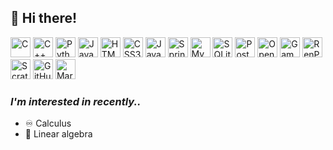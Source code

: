 ## 👋 Hi there!

<span width="32"><img src="https://github.com/user-attachments/assets/0825f80c-2e68-44c3-b7ab-81934f6d8d3b" alt="C" width="32"></span>
<span width="32"><img src="https://github.com/user-attachments/assets/92394114-4c6b-4af5-9b2a-123002c6f8df" alt="C++"  width="32"></span>
<span width="32"><img src="https://github.com/user-attachments/assets/5f1ca1ca-0682-47cf-ad00-02122e57cbe4" alt="Python"  width="32"></span>
<span width="32"><img src="https://github.com/user-attachments/assets/b030eb14-7cf4-45e6-b653-ab56599ff5f0" alt="Java"  width="32"></span>
<span width="32"><img src="https://github.com/user-attachments/assets/ab514452-a844-410a-b143-2df2e7d35675" alt="HTML5"  width="32"></span>
<span width="32"><img src="https://github.com/user-attachments/assets/a92f366d-33f4-4b9f-b8a5-8023bd8fd839" alt="CSS3"  width="32"></span>
<span width="32"><img src="https://github.com/user-attachments/assets/3852a393-0340-4873-a26f-b20e442677db" alt="JavaScript"  width="32"></span>
<span width="32"><img src="https://github.com/user-attachments/assets/28d46000-9c9a-440f-af37-76e4a5f305b4" alt="SpringBoot"  width="32"></span>
<span width="32"><img src="https://github.com/user-attachments/assets/dede92df-1f56-4903-bb7a-a589f08691a1" alt="MySQL"  width="32"></span>
<span width="32"><img src="https://github.com/user-attachments/assets/9779002b-7e3a-414c-b8e6-b0b10b134827" alt="SQLite"  width="32"></span>
<span width="32"><img src="https://github.com/user-attachments/assets/de1dc5c9-743d-4512-9b3a-cb0c27132763" alt="Postman"  width="32"></span>
<span width="32"><img src="https://github.com/user-attachments/assets/76f524f7-bed5-48b9-9481-cca066dd3e04" alt="OpenCV"  width="32"></span>
<span width="32"><img src="https://github.com/user-attachments/assets/a31e0a24-2b7c-4e16-884b-f23ac5afcd7d" alt="GameMaker"  width="32"></span>
<span width="32"><img src="https://github.com/user-attachments/assets/71d9bac2-576f-4d25-8b79-63c62b07b59f" alt="RenPy"  width="32"></span>
<span width="32"><img src="https://github.com/user-attachments/assets/65f51e01-ce85-450d-8d55-a15d8e8f1060" alt="Scratch"  width="32"></span>
<span width="32"><img src="https://github.com/user-attachments/assets/b5138537-9007-4ca6-9d68-76e226b30452" alt="GitHub"  width="32"></span>
<span width="32"><img src="https://github.com/user-attachments/assets/6e6b9718-3a86-4f41-a1e6-052f52574a7a" alt="Markdown"  width="32"></span>


### *I'm interested in recently..*
- ♾️ Calculus
- 📐 Linear algebra
